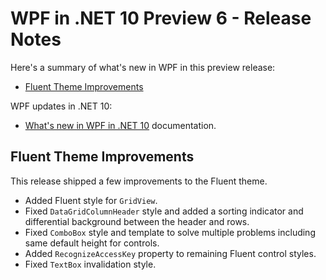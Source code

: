 # WPF in .NET 10 Preview 6 - Release Notes

Here's a summary of what's new in WPF in this preview release:

- [Fluent Theme Improvements](#fluent-theme-improvements)

WPF updates in .NET 10:

- [What's new in WPF in .NET 10](https://learn.microsoft.com/dotnet/desktop/wpf/whats-new/net100) documentation.

## Fluent Theme Improvements

This release shipped a few improvements to the Fluent theme.

- Added Fluent style for `GridView`.
- Fixed `DataGridColumnHeader` style and added a sorting indicator and differential background between the header and rows.
- Fixed `ComboBox` style and template to solve multiple problems including same default height for controls.
- Added `RecognizeAccessKey` property to remaining Fluent control styles.
- Fixed `TextBox` invalidation style.
